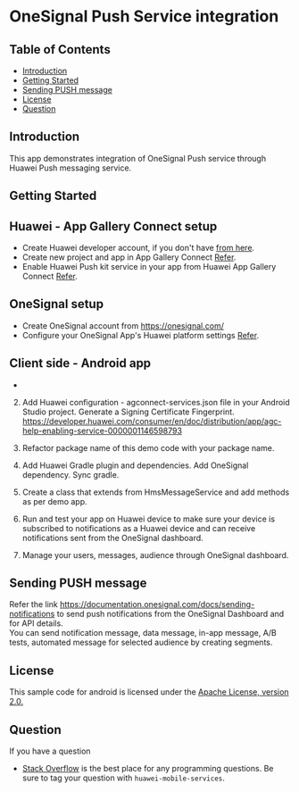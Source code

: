 # OneSignal Push Service integration

## Table of Contents
 * [Introduction](#introduction)
 * [Getting Started](#getting-started)
 * [Sending PUSH message](#sending-push-message)
 * [License](#license) 
 * [Question](#question) 
 

## Introduction
This app demonstrates integration of OneSignal Push service through Huawei Push messaging service.

## Getting Started
## Huawei - App Gallery Connect setup
   - Create Huawei developer account, if you don't have [from here](https://developer.huawei.com/consumer/en/). 
   - Create new project and app in App Gallery Connect [Refer](https://developer.huawei.com/consumer/en/codelab/HMSPreparation/index.html#0).   
   - Enable Huawei Push kit service in your app from Huawei App Gallery Connect [Refer](https://developer.huawei.com/consumer/en/doc/development/HMSCore-Guides/android-config-agc-0000001050170137).
## OneSignal setup
   - Create OneSignal account from https://onesignal.com/ 
   - Configure your OneSignal App's Huawei platform settings [Refer](https://documentation.onesignal.com/docs/authorize-onesignal-to-send-huawei-push).
## Client side - Android app
   -   
2.  Add Huawei configuration - agconnect-services.json file in your Android Studio project.
     Generate a Signing Certificate Fingerprint.
     https://developer.huawei.com/consumer/en/doc/distribution/app/agc-help-enabling-service-0000001146598793
3. Refactor package name of this demo code with your package name. 

5. Add Huawei Gradle plugin and dependencies. Add OneSignal dependency. Sync gradle.
6. Create a class that extends from HmsMessageService and add methods as per demo app.
7. Run and test your app on Huawei device to make sure your device is subscribed to notifications as a Huawei device and can receive notifications sent from the 
   OneSignal dashboard.
8. Manage your users, messages, audience through OneSignal dashboard.


## Sending PUSH message
Refer the link https://documentation.onesignal.com/docs/sending-notifications to send push notifications from the OneSignal Dashboard and for API details.  
You can send notification message, data message, in-app message, A/B tests, automated message for selected audience by creating segments.

## License
This sample code for android is licensed under the [Apache License, version 2.0.](http://www.apache.org/licenses/LICENSE-2.0)

## Question
If you have a question 
- [Stack Overflow](https://stackoverflow.com/questions/tagged/huawei-mobile-services) is the best place for any programming questions. 
  Be sure to tag your question with `huawei-mobile-services`.

